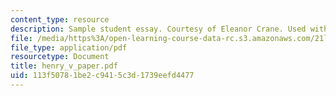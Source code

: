```yaml
---
content_type: resource
description: Sample student essay. Courtesy of Eleanor Crane. Used with permission.
file: /media/https%3A/open-learning-course-data-rc.s3.amazonaws.com/21l-009-shakespeare-spring-2004/113f50781be2c9415c3d1739eefd4477_henry_v_paper.pdf
file_type: application/pdf
resourcetype: Document
title: henry_v_paper.pdf
uid: 113f5078-1be2-c941-5c3d-1739eefd4477
---
```

